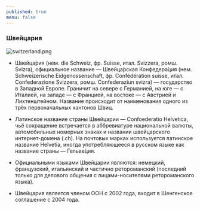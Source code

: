 ```yaml
---
published: true
menu: false
---
```

### Швейцария
![switzerland.png]({{site.baseurl}}images/switzerland.png)

- Швейца́рия (нем. die Schweiz, фр. Suisse, итал. Svizzera, ромш. Svizra), официальное название — Швейца́рская Конфедера́ция (нем. Schweizerische Eidgenossenschaft, фр. Confédération suisse, итал. Confederazione Svizzera, ромш. Confederaziun svizra) — государство в Западной Европе. Граничит на севере с Германией, на юге — с Италией, на западе — с Францией, на востоке — с Австрией и Лихтенштейном. Название происходит от наименования одного из трёх первоначальных кантонов Швиц.

- Латинское название страны Швейцарии — Confoederatio Helvetica, чьё сокращение встречается в аббревиатуре национальной валюты, автомобильных номерных знаках и названии швейцарского интернет-домена (.ch). На почтовых марках используется латинское название Helvetia, иногда употребляющееся в русском языке как название страны — Гельве́ция.

- Официальными языками Швейцарии являются: немецкий, французский, итальянский и частично ретороманский (последний только для делового общения с лицами-носителями ретороманского языка).

- Швейцария является членом ООН с 2002 года, входит в Шенгенское соглашение с 2004 года.
